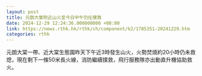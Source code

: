 ```yaml
---
layout: post
title: 元朗大棠附近山火至今日中午仍在撲救
date: 2024-12-29 12:24:36.000000000 +08:00
link: https://news.rthk.hk/rthk/ch/component/k2/1785351-20241229.htm
categories: rthk
---
```


元朗大棠一帶、近大棠生態園昨天下午近3時發生山火，火勢焚燒約20小時仍未救熄，現在剩下一條50米長火線，消防繼續撲救，飛行服務隊亦出動直升機協助救火。

